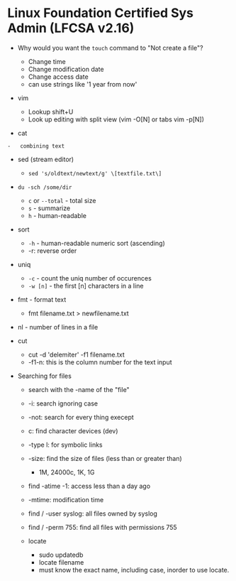 # Linux Foundation Certified Sys Admin (LFCSA v2.16)

-   Why would you want the `touch` command to "Not create a file"?

    -   Change time 
    -   Change modification date 
    -   Change access date 
    -   can use strings like '1 year from now'
    
-   vim

    -   Lookup shift+U
    -   Look up editing with split view (vim -O\[N\] or tabs vim -p\[N\])

-    cat
    
    -   combining text 

-   sed (stream editor)

    -   `sed 's/oldtext/newtext/g' \[textfile.txt\]`

-   `du -sch /some/dir`

    -   `c` or `--total` - total size 
    -   `s` - summarize
    -   `h` - human-readable

-   sort

    -   `-h` - human-readable numeric sort (ascending)
    -   -r: reverse order 
-   uniq

    -   `-c` - count the uniq number of occurences
    -   `-w [n]` - the first \[n\] characters in a line

-   fmt - format text
    
    -   fmt filename.txt > newfilename.txt

-   nl - number of lines in a file

-   cut
    
    -   cut -d 'delemiter' -f1 filename.txt
    -   -f1-n: this is the column number for the text input
    
-   Searching for files
    
    -   search with the -name of the "file"
    -   -i: search ignoring case 
    -   -not: search for every thing execept 
    -   c: find character devices (dev)
    -   -type l: for symbolic links 
    -   -size: find the size of files (less than or greater than)
        
        -   1M, 24000c, 1K, 1G
    
    -   find  -atime -1:  access less than a day ago 
    -   -mtime: modification time
    -   find / -user syslog: all files owned by syslog
    -   find / -perm 755: find all files with permissions 755
    -   locate 
        
        -   sudo updatedb 
        -   locate filename
        -   must know the exact name, including case, inorder to use locate.

